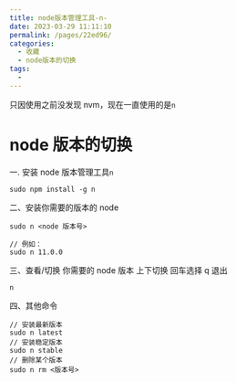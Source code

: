 ```yaml
---
title: node版本管理工具-n-
date: 2023-03-29 11:11:10
permalink: /pages/22ed96/
categories:
  - 收藏
  - node版本的切换
tags:
  -
---
```


只因使用之前没发现 nvm，现在一直使用的是`n`

# node 版本的切换

一. 安装 node 版本管理工具`n`

```
sudo npm install -g n
```

二、安装你需要的版本的 node

```
sudo n <node 版本号>

// 例如：
sudo n 11.0.0
```

三、查看/切换 你需要的 node 版本 上下切换 回车选择 q 退出

```
n
```

四、其他命令

```
// 安装最新版本
sudo n latest
// 安装稳定版本
sudo n stable
// 删除某个版本
sudo n rm <版本号>
```
